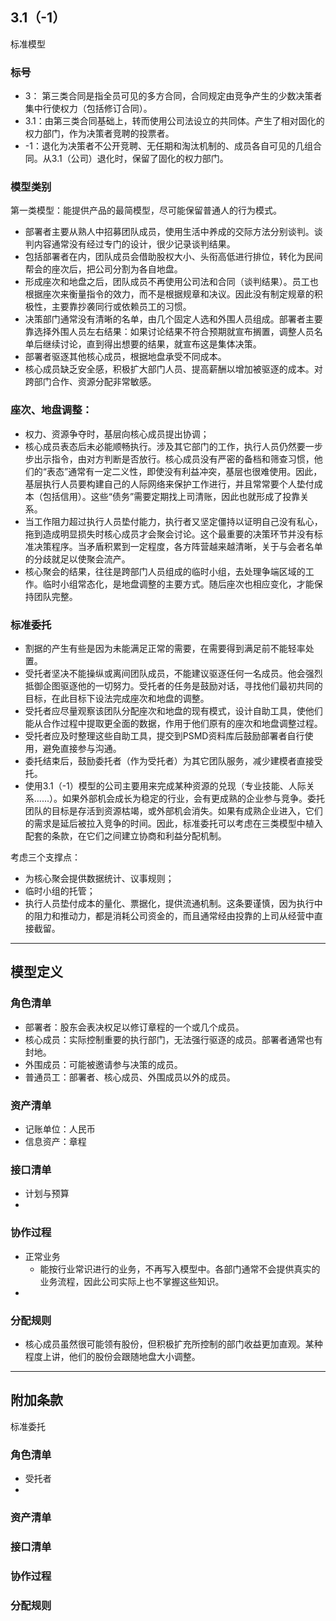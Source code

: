 
## 3.1（-1）
标准模型

### 标号
* 3： 第三类合同是指全员可见的多方合同，合同规定由竞争产生的少数决策者集中行使权力（包括修订合同）。
* 3.1：由第三类合同基础上，转而使用公司法设立的共同体。产生了相对固化的权力部门，作为决策者竞聘的投票者。
* -1：退化为决策者不公开竞聘、无任期和淘汰机制的、成员各自可见的几组合同。从3.1（公司）退化时，保留了固化的权力部门。

### 模型类别
第一类模型：能提供产品的最简模型，尽可能保留普通人的行为模式。

* 部署者主要从熟人中招募团队成员，使用生活中养成的交际方法分别谈判。谈判内容通常没有经过专门的设计，很少记录谈判结果。
* 包括部署者在内，团队成员会借助股权大小、头衔高低进行排位，转化为民间帮会的座次后，把公司分割为各自地盘。
* 形成座次和地盘之后，团队成员不再使用公司法和合同（谈判结果）。员工也根据座次来衡量指令的效力，而不是根据规章和决议。因此没有制定规章的积极性，主要靠抄袭同行或依赖员工的习惯。
* 决策部门通常没有清晰的名单，由几个固定人选和外围人员组成。部署者主要靠选择外围人员左右结果：如果讨论结果不符合预期就宣布搁置，调整人员名单后继续讨论，直到得出想要的结果，就宣布这是集体决策。
* 部署者驱逐其他核心成员，根据地盘承受不同成本。
* 核心成员缺乏安全感，积极扩大部门人员、提高薪酬以增加被驱逐的成本。对跨部门合作、资源分配非常敏感。

### 座次、地盘调整：
* 权力、资源争夺时，基层向核心成员提出协调；
* 核心成员表态后未必能顺畅执行。涉及其它部门的工作，执行人员仍然要一步步出示指令，由对方判断是否放行。核心成员没有严密的备档和筛查习惯，他们的“表态”通常有一定二义性，即使没有利益冲突，基层也很难使用。因此，基层执行人员要构建自己的人际网络来保护工作进行，并且常常要个人垫付成本（包括信用）。这些“债务”需要定期找上司清账，因此也就形成了投靠关系。
* 当工作阻力超过执行人员垫付能力，执行者又坚定僵持以证明自己没有私心，拖到造成明显损失时核心成员才会聚会讨论。这个最重要的决策环节并没有标准决策程序。当矛盾积累到一定程度，各方阵营越来越清晰，关于与会者名单的分歧就足以使聚会流产。
* 核心聚会的结果，往往是跨部门人员组成的临时小组，去处理争端区域的工作。临时小组常态化，是地盘调整的主要方式。随后座次也相应变化，才能保持团队完整。

### 标准委托
* 割据的产生有些是因为未能满足正常的需要，在需要得到满足前不能轻率处置。
* 受托者坚决不能操纵或离间团队成员，不能建议驱逐任何一名成员。他会强烈抵御企图驱逐他的一切努力。受托者的任务是鼓励对话，寻找他们最初共同的目标，在此目标下设法完成座次和地盘的调整。
* 受托者应尽量观察该团队分配座次和地盘的现有模式，设计自助工具，使他们能从合作过程中提取更全面的数据，作用于他们原有的座次和地盘调整过程。
* 受托者应及时整理这些自助工具，提交到PSMD资料库后鼓励部署者自行使用，避免直接参与沟通。
* 委托结束后，鼓励委托者（作为受托者）为其它团队服务，减少建模者直接受托。
* 使用3.1（-1）模型的公司主要用来完成某种资源的兑现（专业技能、人际关系......）。如果外部机会成长为稳定的行业，会有更成熟的企业参与竞争。委托团队的目标是存活到资源枯竭，或外部机会消失。如果有成熟企业进入，它们的需求是延后被拉入竞争的时间。因此，标准委托可以考虑在三类模型中植入配套的条款，在它们之间建立协商和利益分配机制。

考虑三个支撑点：
* 为核心聚会提供数据统计、议事规则；
* 临时小组的托管；
* 执行人员垫付成本的量化、票据化，提供流通机制。这条要谨慎，因为执行中的阻力和推动力，都是消耗公司资金的，而且通常经由投靠的上司从经营中直接截留。


---
## 模型定义

### 角色清单
* 部署者：股东会表决权足以修订章程的一个或几个成员。
* 核心成员：实际控制重要的执行部门，无法强行驱逐的成员。部署者通常也有封地。
* 外围成员：可能被邀请参与决策的成员。
* 普通员工：部署者、核心成员、外围成员以外的成员。

### 资产清单
* 记账单位：人民币
* 信息资产：章程

### 接口清单
* 计划与预算
* 

### 协作过程
* 正常业务
	* 能按行业常识进行的业务，不再写入模型中。各部门通常不会提供真实的业务流程，因此公司实际上也不掌握这些知识。
* 

### 分配规则
* 核心成员虽然很可能领有股份，但积极扩充所控制的部门收益更加直观。某种程度上讲，他们的股份会跟随地盘大小调整。

---
## 附加条款
标准委托

### 角色清单
* 受托者
* 
### 资产清单
### 接口清单
### 协作过程
### 分配规则